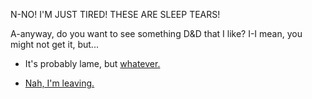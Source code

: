 N-NO!  I'M JUST TIRED!  THESE ARE SLEEP TEARS!

A-anyway, do you want to see something D&D that I like?  I-I mean, you might not get it, but...

- It's probably lame, but [whatever.](https://www.youtube.com/watch?v=yCLfJ8cJ2BM)

- [Nah, I'm leaving.](../../../../../marshmallow.md)
